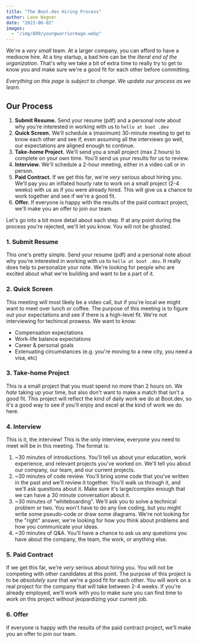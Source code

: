 ```yaml
---
title: "The Boot.dev Hiring Process"
author: Lane Wagner
date: "2023-06-02"
images:
  - "/img/800/youngwarriormage.webp"
---
```


We're a *very small* team. At a larger company, you can afford to have a mediocre hire. At a tiny startup, a bad hire can be the *literal end of the organization*. That's why we take a bit of extra time to really try to get to know you and make sure we're a good fit for each other before committing.

*Everything on this page is subject to change. We update our process as we learn.*

## Our Process

1. **Submit Resume.** Send your resume (pdf) and a personal note about why you're interested in working with us to `hello at boot .dev`
2. **Quick Screen.** We'll schedule a (maximum) 30-minute meeting to get to know each other and see if, even assuming all the interviews go well, our expectations are aligned enough to continue.
3. **Take-home Project.** We'll send you a small project (max 2 hours) to complete on your own time. You'll send us your results for us to review.
4. **Interview.** We'll schedule a 2-hour meeting, either in a video call or in person.
5. **Paid Contract.** If we get this far, we're *very* serious about hiring you. We'll pay you an inflated hourly rate to work on a small project (2-4 weeks) with us as if you were already hired. This will give us a chance to work together and see if we're a good fit.
6. **Offer.** If everyone is happy with the results of the paid contract project, we'll make you an offer to join our team.

Let's go into a bit more detail about each step. If at any point during the process you're rejected, we'll let you know. You will not be ghosted.

### 1. Submit Resume

This one's pretty simple. Send your resume (pdf) and a personal note about why you're interested in working with us to `hello at boot .dev`. It really does help to personalize your note. We're looking for people who are excited about what we're building and want to be a part of it.

### 2. Quick Screen

This meeting will most likely be a video call, but if you're local we might want to meet over lunch or coffee. The purpose of this meeting is to figure out your expectations and see if there is a high-level fit. We're not interviewing for techincal prowess. We want to know:

* Compensation expectations
* Work-life balance expectations
* Career & personal goals
* Extenuating circumstances (e.g. you're moving to a new city, you need a visa, etc)

### 3. Take-home Project

This is a small project that you must spend no more than 2 hours on. We *hate* taking up your time, but also don't want to make a match that isn't a good fit. This project will reflect the kind of daily work we do at Boot.dev, so it's a good way to see if you'll enjoy and excel at the kind of work we do here.

### 4. Interview

This is it, the interview! This is the only interview, everyone you need to meet will be in this meeting. The format is:

1. ~30 minutes of introductions. You'll tell us about your education, work experience, and relevant projects you've worked on. We'll tell you about our company, our team, and our current projects.
2. ~30 minutes of code review. You'll bring some code that you've written in the past and we'll review it together. You'll walk us through it, and we'll ask questions about it. Make sure it's large/complex enough that we can have a 30 minute conversation about it.
3. ~30 minutes of "whiteboarding". We'll ask you to solve a technical problem or two. You won't have to do any live coding, but you might write some pseudo-code or draw some diagrams. We're not looking for the "right" answer, we're looking for how you think about problems and how you communicate your ideas.
4. ~30 minutes of Q&A. You'll have a chance to ask us any questions you have about the company, the team, the work, or anything else.

### 5. Paid Contract

If we get this far, we're *very* serious about hiring you. You will not be competing with other candidates at this point. The purpose of this project is to be *absolutely sure* that we're a good fit for each other. You will work on a real project for the company that will take between 2-4 weeks. If you're already employed, we'll work with you to make sure you can find time to work on this project without jeopardizing your current job.

### 6. Offer

If everyone is happy with the results of the paid contract project, we'll make you an offer to join our team.
